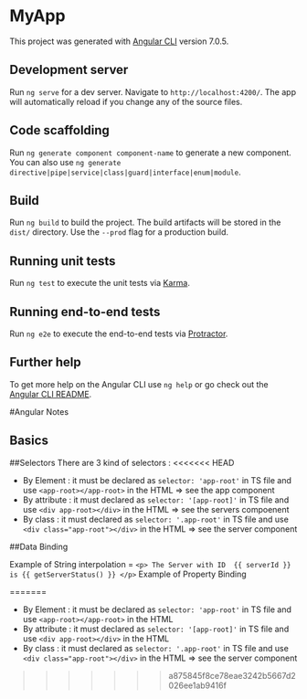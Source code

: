 # MyApp

This project was generated with [Angular CLI](https://github.com/angular/angular-cli) version 7.0.5.

## Development server

Run `ng serve` for a dev server. Navigate to `http://localhost:4200/`. The app will automatically reload if you change any of the source files.

## Code scaffolding

Run `ng generate component component-name` to generate a new component. You can also use `ng generate directive|pipe|service|class|guard|interface|enum|module`.

## Build

Run `ng build` to build the project. The build artifacts will be stored in the `dist/` directory. Use the `--prod` flag for a production build.

## Running unit tests

Run `ng test` to execute the unit tests via [Karma](https://karma-runner.github.io).

## Running end-to-end tests

Run `ng e2e` to execute the end-to-end tests via [Protractor](http://www.protractortest.org/).

## Further help

To get more help on the Angular CLI use `ng help` or go check out the [Angular CLI README](https://github.com/angular/angular-cli/blob/master/README.md).

#Angular Notes

## Basics 

##Selectors 
There are 3 kind of selectors : 
<<<<<<< HEAD
- By Element :  it must be declared as `selector: 'app-root'` in TS file and use `<app-root></app-root>` in the HTML   => see the app component 
- By attribute : it must declared as `selector: '[app-root]'` in TS file and use `<div app-root></div>` in the HTML    => see the servers compoenent
- By class : it must declared as `selector: '.app-root'` in TS file and use `<div class="app-root"></div>` in the HTML => see the server component

##Data Binding 

Example of String interpolation  = `<p> The Server with ID  {{ serverId }} is {{ getServerStatus() }} </p>`
Example of Property Binding 

=======
- By Element :  it must be declared as `selector: 'app-root'` in TS file and use `<app-root></app-root>` in the HTML 
- By attribute : it must declared as `selector: '[app-root]'` in TS file and use `<div app-root></div>` in the HTML
- By class : it must declared as `selector: '.app-root'` in TS file and use `<div class="app-root"></div>` in the HTML => see the server component
>>>>>>> a875845f8ce78eae3242b5667d2026ee1ab9416f
